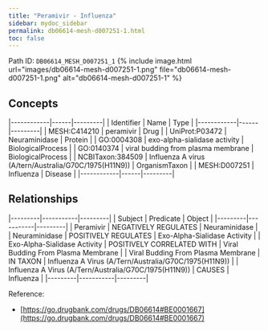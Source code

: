 ```yaml
---
title: "Peramivir - Influenza"
sidebar: mydoc_sidebar
permalink: db06614-mesh-d007251-1.html
toc: false 
---
```



Path ID: `DB06614_MESH_D007251_1`
{% include image.html url="images/db06614-mesh-d007251-1.png" file="db06614-mesh-d007251-1.png" alt="db06614-mesh-d007251-1" %}

## Concepts

|------------|------|---------|
| Identifier | Name | Type    |
|------------|------|---------|
| MESH:C414210 | peramivir | Drug |
| UniProt:P03472 | Neuraminidase | Protein |
| GO:0004308 | exo-alpha-sialidase activity | BiologicalProcess |
| GO:0140374 | viral budding from plasma membrane | BiologicalProcess |
| NCBITaxon:384509 | Influenza A virus (A/tern/Australia/G70C/1975(H11N9)) | OrganismTaxon |
| MESH:D007251 | Influenza | Disease |
|------------|------|---------|

## Relationships

|---------|-----------|---------|
| Subject | Predicate | Object  |
|---------|-----------|---------|
| Peramivir | NEGATIVELY REGULATES | Neuraminidase |
| Neuraminidase | POSITIVELY REGULATES | Exo-Alpha-Sialidase Activity |
| Exo-Alpha-Sialidase Activity | POSITIVELY CORRELATED WITH | Viral Budding From Plasma Membrane |
| Viral Budding From Plasma Membrane | IN TAXON | Influenza A Virus (A/Tern/Australia/G70C/1975(H11N9)) |
| Influenza A Virus (A/Tern/Australia/G70C/1975(H11N9)) | CAUSES | Influenza |
|---------|-----------|---------|

Reference: 
  - [https://go.drugbank.com/drugs/DB06614#BE0001667](https://go.drugbank.com/drugs/DB06614#BE0001667)

